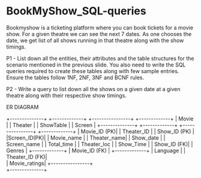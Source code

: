 # BookMyShow_SQL-queries

Bookmyshow is a ticketing platform where you can book tickets for a movie show. For a given theatre we can see the next 7 dates. As one chooses the date, we get list of all shows running in that theatre along with the show timings.

P1 - List down all the entities, their attributes and the table structures for the scenario mentioned in the previous slide. You also need to write the SQL queries required to create these tables along with few sample entries. Ensure the tables follow 1NF, 2NF, 3NF and BCNF rules.

P2 - Write a query to list down all the shows on a given date at a given theatre along with their respective show timings. 




ER DIAGRAM

+--------------+      +-------------+     +----------------+       +-------------+
|    Movie     |      |   Theater   |     | ShowTable      |       |  Screen     |
+--------------+      +-------------+     +----------------+       +-------------+
| Movie_ID (PK)|      | Theater_ID  |     | Show_ID (PK)   |       |Screen_ID(PK)|
| Movie_name   |      | Theater_name|     | Show_date      |       | Screen_name |
| Total_time   |      | Theater_loc |     | Show_Time      |       | Show_ID (FK)|
| Genres       |      +-------------+     | Movie_ID (FK)  |       +-------------+
| Language     |                          | Theater_ID (FK)|       
| Movie_ratings|                          +----------------+       
+--------------+                                   
